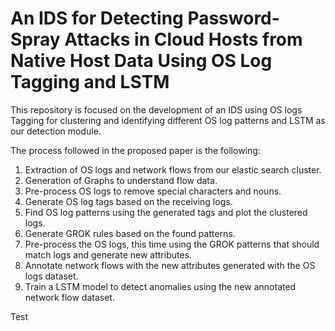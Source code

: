 # An IDS for Detecting Password-Spray Attacks in Cloud Hosts from Native Host Data Using OS Log Tagging and LSTM

This repository is focused on the development of an IDS using OS logs Tagging for clustering and identifying different OS log patterns and LSTM as our detection module.

The process followed in the proposed paper is the following:

1. Extraction of OS logs and network flows from our elastic search cluster.
2. Generation of Graphs to understand flow data.
3. Pre-process OS logs to remove special characters and nouns.
4. Generate OS log tags based on the receiving logs.
5. Find OS log patterns using the generated tags and plot the clustered logs.
6. Generate GROK rules based on the found patterns.
7. Pre-process the OS logs, this time using the GROK patterns that should match logs and generate new attributes.
8. Annotate network flows with the new attributes generated with the OS logs dataset.
9. Train a LSTM model to detect anomalies using the new annotated network flow dataset.

Test
